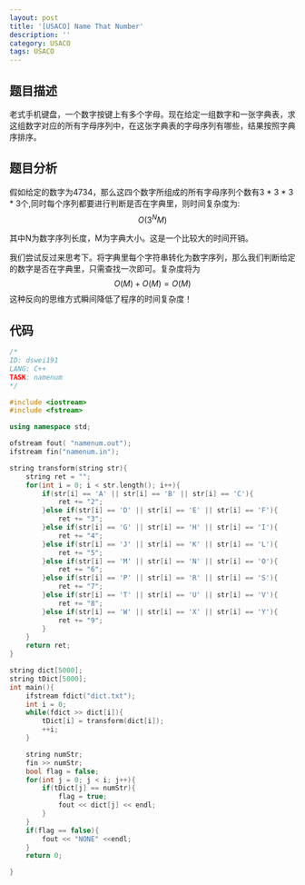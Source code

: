 ```yaml
---
layout: post
title: '[USACO] Name That Number'
description: ''
category: USACO
tags: USACO
---
```




## 题目描述

老式手机键盘，一个数字按键上有多个字母。现在给定一组数字和一张字典表，求这组数字对应的所有字母序列中，在这张字典表的字母序列有哪些，结果按照字典序排序。

## 题目分析

假如给定的数字为4734，那么这四个数字所组成的所有字母序列个数有3 * 3 * 3 * 3个,同时每个序列都要进行判断是否在字典里，则时间复杂度为: 
$$
O(3^NM)
$$

其中N为数字序列长度，M为字典大小。这是一个比较大的时间开销。

我们尝试反过来思考下。将字典里每个字符串转化为数字序列，那么我们判断给定的数字是否在字典里，只需查找一次即可。复杂度将为
$$
O(M) + O(M) = O(M)
$$
这种反向的思维方式瞬间降低了程序的时间复杂度！

## 代码

```c++
/*
ID: dswei191
LANG: C++
TASK: namenum
*/

#include <iostream>
#include <fstream>

using namespace std;

ofstream fout( "namenum.out");
ifstream fin("namenum.in");

string transform(string str){
    string ret = "";
    for(int i = 0; i < str.length(); i++){
        if(str[i] == 'A' || str[i] == 'B' || str[i] == 'C'){
            ret += "2";
        }else if(str[i] == 'D' || str[i] == 'E' || str[i] == 'F'){
            ret += "3";
        }else if(str[i] == 'G' || str[i] == 'H' || str[i] == 'I'){
            ret += "4";
        }else if(str[i] == 'J' || str[i] == 'K' || str[i] == 'L'){
            ret += "5";
        }else if(str[i] == 'M' || str[i] == 'N' || str[i] == 'O'){
            ret += "6";
        }else if(str[i] == 'P' || str[i] == 'R' || str[i] == 'S'){
            ret += "7";
        }else if(str[i] == 'T' || str[i] == 'U' || str[i] == 'V'){
            ret += "8";
        }else if(str[i] == 'W' || str[i] == 'X' || str[i] == 'Y'){
            ret += "9";
        }
    }
    return ret;
}

string dict[5000];
string tDict[5000];
int main(){
    ifstream fdict("dict.txt");
    int i = 0;
    while(fdict >> dict[i]){
        tDict[i] = transform(dict[i]);
        ++i;
    }

    string numStr;
    fin >> numStr;
    bool flag = false;
    for(int j = 0; j < i; j++){
        if(tDict[j] == numStr){
            flag = true;
            fout << dict[j] << endl;
        }
    }
    if(flag == false){
        fout << "NONE" <<endl;
    }
    return 0;

}
```

